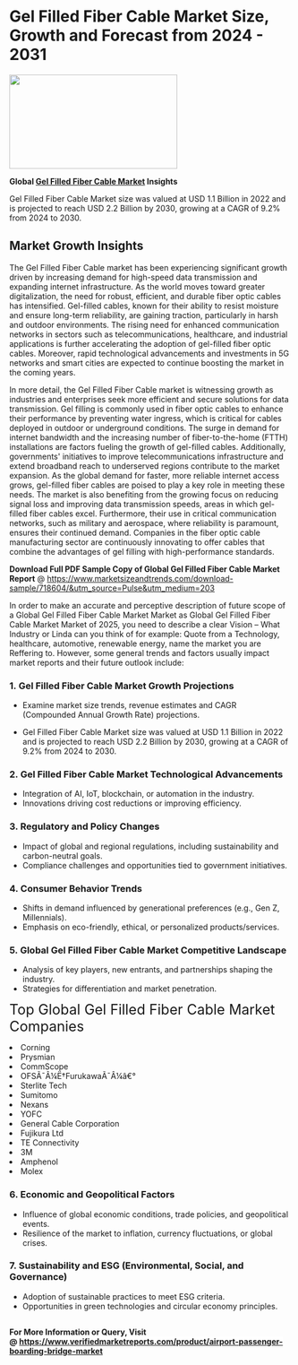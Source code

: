 <H1>Gel Filled Fiber Cable Market Size, Growth and Forecast from 2024 - 2031</H1><img class="aligncenter size-medium wp-image-584254" src="https://thirdeyenews.in/wp-content/uploads/2024/09/Global-Market-Research-300x168.jpeg" alt="" width="300" height="168" /><p><strong>Global&nbsp;<a href="https://www.marketsizeandtrends.com/download-sample/718604/&amp;utm_source=Pulse&amp;utm_medium=203">Gel Filled Fiber Cable Market</a> Insights</strong></p><p>Gel Filled Fiber Cable Market size was valued at USD 1.1 Billion in 2022 and is projected to reach USD 2.2 Billion by 2030, growing at a CAGR of 9.2% from 2024 to 2030.</p><p><h2>Market Growth Insights</h2> <p>The Gel Filled Fiber Cable market has been experiencing significant growth driven by increasing demand for high-speed data transmission and expanding internet infrastructure. As the world moves toward greater digitalization, the need for robust, efficient, and durable fiber optic cables has intensified. Gel-filled cables, known for their ability to resist moisture and ensure long-term reliability, are gaining traction, particularly in harsh and outdoor environments. The rising need for enhanced communication networks in sectors such as telecommunications, healthcare, and industrial applications is further accelerating the adoption of gel-filled fiber optic cables. Moreover, rapid technological advancements and investments in 5G networks and smart cities are expected to continue boosting the market in the coming years. </p> <p>In more detail, the Gel Filled Fiber Cable market is witnessing growth as industries and enterprises seek more efficient and secure solutions for data transmission. Gel filling is commonly used in fiber optic cables to enhance their performance by preventing water ingress, which is critical for cables deployed in outdoor or underground conditions. The surge in demand for internet bandwidth and the increasing number of fiber-to-the-home (FTTH) installations are factors fueling the growth of gel-filled cables. Additionally, governments' initiatives to improve telecommunications infrastructure and extend broadband reach to underserved regions contribute to the market expansion. As the global demand for faster, more reliable internet access grows, gel-filled fiber cables are poised to play a key role in meeting these needs. The market is also benefiting from the growing focus on reducing signal loss and improving data transmission speeds, areas in which gel-filled fiber cables excel. Furthermore, their use in critical communication networks, such as military and aerospace, where reliability is paramount, ensures their continued demand. Companies in the fiber optic cable manufacturing sector are continuously innovating to offer cables that combine the advantages of gel filling with high-performance standards. </p><p><span class=""><strong>Download Full PDF Sample Copy of Global Gel Filled Fiber Cable Market Report</strong> @ <a href="https://www.marketsizeandtrends.com/download-sample/718604/&amp;utm_source=Pulse&amp;utm_medium=203" target="_blank">https://www.marketsizeandtrends.com/download-sample/718604/&amp;utm_source=Pulse&amp;utm_medium=203</a></span></p><p>In order to make an accurate and perceptive description of future scope of a Global&nbsp;Gel Filled Fiber Cable Market Market as Global&nbsp;Gel Filled Fiber Cable Market Market of 2025, you need to describe a clear Vision &ndash; What Industry or Linda can you think of for example: Quote from a Technology, healthcare, automotive, renewable energy, name the market you are Reffering to. However, some general trends and factors usually impact market reports and their future outlook include:</p><h3>1.&nbsp;<strong>Gel Filled Fiber Cable Market Growth Projections</strong></h3><ul><li>Examine market size trends, revenue estimates and CAGR (Compounded Annual Growth Rate) projections.</li><li><p>Gel Filled Fiber Cable Market size was valued at USD 1.1 Billion in 2022 and is projected to reach USD 2.2 Billion by 2030, growing at a CAGR of 9.2% from 2024 to 2030.</p></li></ul><h3>2.&nbsp;<strong>Gel Filled Fiber Cable Market Technological Advancements</strong></h3><ul><li>Integration of AI, IoT, blockchain, or automation in the industry.</li><li>Innovations driving cost reductions or improving efficiency.</li></ul><h3>3.&nbsp;<strong>Regulatory and Policy Changes</strong></h3><ul><li>Impact of global and regional regulations, including sustainability and carbon-neutral goals.</li><li>Compliance challenges and opportunities tied to government initiatives.</li></ul><h3>4.&nbsp;<strong>Consumer Behavior Trends</strong></h3><ul><li>Shifts in demand influenced by generational preferences (e.g., Gen Z, Millennials).</li><li>Emphasis on eco-friendly, ethical, or personalized products/services.</li></ul><h3>5.&nbsp;<strong>Global Gel Filled Fiber Cable Market Competitive Landscape</strong></h3><ul><li>Analysis of key players, new entrants, and partnerships shaping the industry.</li><li>Strategies for differentiation and market penetration.</li></ul><p data-pm-slice="1 1 []"><span style="color: inherit; font-family: inherit; font-size: 25px;">Top Global Gel Filled Fiber Cable Market Companies</span></p><div class="" data-test-id=""><p><li>Corning</li><li> Prysmian</li><li> CommScope</li><li> OFSÃ¯Â¼Ë†FurukawaÃ¯Â¼â€°</li><li> Sterlite Tech</li><li> Sumitomo</li><li> Nexans</li><li> YOFC</li><li> General Cable Corporation</li><li> Fujikura Ltd</li><li> TE Connectivity</li><li> 3M</li><li> Amphenol</li><li> Molex</li></p></div><h3>6.&nbsp;<strong>Economic and Geopolitical Factors</strong></h3><ul><li>Influence of global economic conditions, trade policies, and geopolitical events.</li><li>Resilience of the market to inflation, currency fluctuations, or global crises.</li></ul><h3>7.&nbsp;<strong>Sustainability and ESG (Environmental, Social, and Governance)</strong></h3><ul><li>Adoption of sustainable practices to meet ESG criteria.</li><li>Opportunities in green technologies and circular economy principles.</li></ul><h2><strong style="font-size: 14px;">For More Information or Query, Visit @&nbsp;</strong><a style="background-color: #ffffff; font-size: 14px;" href="https://www.marketsizeandtrends.com/report/gel-filled-fiber-cable-market/" target="_blank">https://www.verifiedmarketreports.com/product/airport-passenger-boarding-bridge-market</a></h2>

